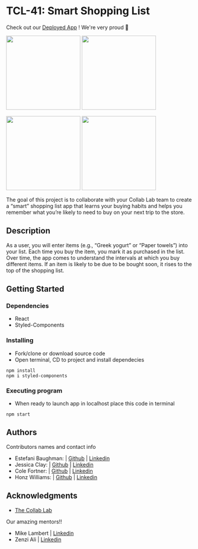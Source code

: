 # TCL-41: Smart Shopping List

Check out our [Deployed App](https://smart-shopping-list-a86dc.web.app/) ! We're very proud 🥲 


<img src="https://user-images.githubusercontent.com/88463344/171303421-ffaf4948-dc4c-411b-b95b-4ef76db329e2.jpeg" width="200"  /> <img src="https://user-images.githubusercontent.com/88463344/171303418-5b05ff3e-7f4d-40a6-ab6c-72eccbec582c.jpeg" width="200" /> 

<img src="https://user-images.githubusercontent.com/88463344/171303420-28e80a23-a350-4451-98bb-765aad3218df.jpeg" width="200" /> <img src="https://user-images.githubusercontent.com/88463344/171303417-042a4bb2-b78e-4311-97a4-b613cdbaa250.jpg" width="200"  /> 

The goal of this project is to collaborate with your Collab Lab team to create a “smart” shopping list app that learns your buying habits and helps you remember what you’re likely to need to buy on your next trip to the store.

## Description

As a user, you will enter items (e.g., “Greek yogurt” or “Paper towels”) into your list. Each time you buy the item, you mark it as purchased in the list. Over time, the app comes to understand the intervals at which you buy different items. If an item is likely to be due to be bought soon, it rises to the top of the shopping list.

## Getting Started

### Dependencies

* React
* Styled-Components

### Installing

* Fork/clone or download source code
* Open terminal, CD to project and install dependecies

```
npm install
npm i styled-components
```

### Executing program

* When ready to launch app in localhost place this code in terminal
```
npm start
```

## Authors

Contributors names and contact info

* Estefani Baughman: | [Github](https://github.com/HonduranCoder) | [Linkedin](https://www.linkedin.com/in/stef-baughman/)
* Jessica Clay: | [Github](https://github.com/jmc617) | [Linkedin](https://www.linkedin.com/in/jessica-clay-09/)
* Cole Fortner: | [Github](https://github.com/colefortner) | [Linkedin](https://www.linkedin.com/in/colefortner1/)
* Honz Williams: | [Github](https://github.com/honzlavender) | [Linkedin](https://www.linkedin.com/in/honz/)


## Acknowledgments


* [The Collab Lab](https://the-collab-lab.codes/)

Our amazing mentors!!
* Mike Lambert | [Linkedin](https://www.linkedin.com/in/mike-b-lambert/)
* Zenzi Ali | [Linkedin](https://www.linkedin.com/in/zenziali/)
